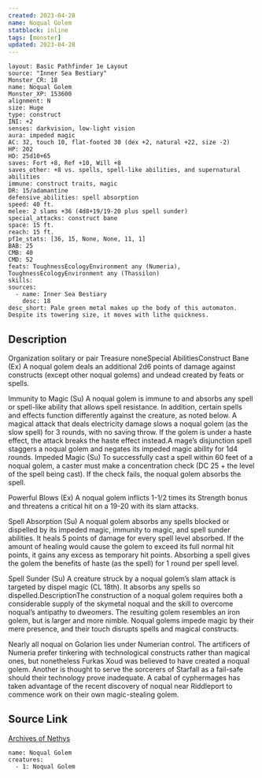 ```yaml
---
created: 2023-04-28
name: Noqual Golem
statblock: inline
tags: [monster]
updated: 2023-04-28
---
```

```statblock
layout: Basic Pathfinder 1e Layout
source: "Inner Sea Bestiary"
Monster_CR: 18
name: Noqual Golem
Monster_XP: 153600
alignment: N
size: Huge
type: construct
INI: +2
senses: darkvision, low-light vision
aura: impeded magic
AC: 32, touch 10, flat-footed 30 (dex +2, natural +22, size -2)
HP: 202
HD: 25d10+65
saves: Fort +8, Ref +10, Will +8
saves_other: +8 vs. spells, spell-like abilities, and supernatural abilities
immune: construct traits, magic
DR: 15/adamantine
defensive_abilities: spell absorption
speed: 40 ft.
melee: 2 slams +36 (4d8+19/19-20 plus spell sunder)
special_attacks: construct bane
space: 15 ft.
reach: 15 ft.
pf1e_stats: [36, 15, None, None, 11, 1]
BAB: 25
CMB: 40
CMD: 52
feats: ToughnessEcologyEnvironment any (Numeria), ToughnessEcologyEnvironment any (Thassilon)
skills: 
sources:
  - name: Inner Sea Bestiary
    desc: 18
desc_short: Pale green metal makes up the body of this automaton. Despite its towering size, it moves with lithe quickness.
```
## Description
Organization solitary or pair
Treasure noneSpecial AbilitiesConstruct Bane (Ex) A noqual golem deals an additional 2d6 points of damage against constructs (except other noqual golems) and undead created by feats or spells.

Immunity to Magic (Su) A noqual golem is immune to and absorbs any spell or spell-like ability that allows spell resistance. In addition, certain spells and effects function differently against the creature, as noted below. A magical attack that deals electricity damage slows a noqual golem (as the slow spell) for 3 rounds, with no saving throw. If the golem is under a haste effect, the attack breaks the haste effect instead.A mage’s disjunction spell staggers a noqual golem and negates its impeded magic ability for 1d4 rounds. Impeded Magic (Su) To successfully cast a spell within 60 feet of a noqual golem, a caster must make a concentration check (DC 25 + the level of the spell being cast). If the check fails, the noqual golem absorbs the spell.

Powerful Blows (Ex) A noqual golem inflicts 1-1/2 times its Strength bonus and threatens a critical hit on a 19-20 with its slam attacks.

Spell Absorption (Su) A noqual golem absorbs any spells blocked or dispelled by its impeded magic, immunity to magic, and spell sunder abilities. It heals 5 points of damage for every spell level absorbed. If the amount of healing would cause the golem to exceed its full normal hit points, it gains any excess as temporary hit points. Absorbing a spell gives the golem the benefits of haste (as the spell) for 1 round per spell level.

Spell Sunder (Su) A creature struck by a noqual golem’s slam attack is targeted by dispel magic (CL 18th). It absorbs any spells so dispelled.DescriptionThe construction of a noqual golem requires both a considerable supply of the skymetal noqual and the skill to overcome noqual’s antipathy to dweomers. The resulting golem resembles an iron golem, but is larger and more nimble. Noqual golems impede magic by their mere presence, and their touch disrupts spells and magical constructs.

Nearly all noqual on Golarion lies under Numerian control. The artificers of Numeria prefer tinkering with technological constructs rather than magical ones, but nonetheless Furkas Xoud was believed to have created a noqual golem. Another is thought to serve the sorcerers of Starfall as a fail-safe should their technology prove inadequate. A cabal of cyphermages has taken advantage of the recent discovery of noqual near Riddleport to commence work on their own magic-stealing golem.
## Source Link
[Archives of Nethys](https://aonprd.com/MonsterDisplay.aspx?ItemName=Noqual%20Golem)
```encounter-table
name: Noqual Golem
creatures:
  - 1: Noqual Golem
```
